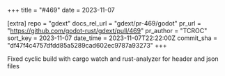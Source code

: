 +++
title = "#469"
date = 2023-11-07

[extra]
repo = "gdext"
docs_rel_url = "gdext/pr-469/godot"
pr_url = "https://github.com/godot-rust/gdext/pull/469"
pr_author = "TCROC"
sort_key = 2023-11-07
date_time = 2023-11-07T22:22:00Z
commit_sha = "df47f4c4757dfdd85a5289cad602ec9787a93273"
+++

Fixed cyclic build with cargo watch and rust-analyzer for header and json files
